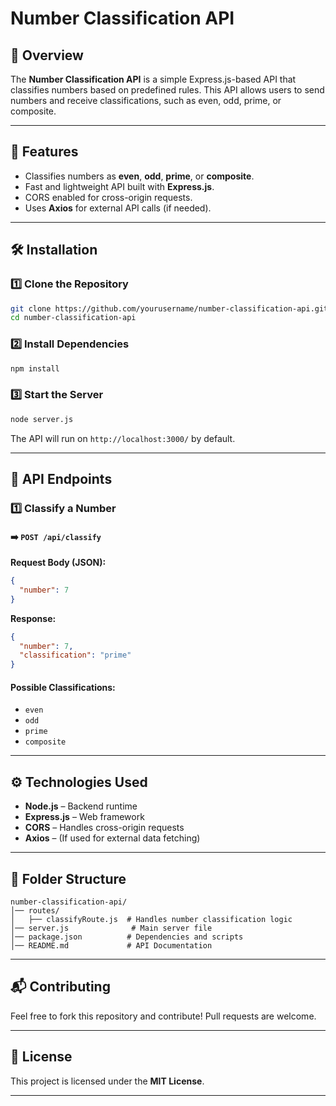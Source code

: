 # Number Classification API

## 📌 Overview
The **Number Classification API** is a simple Express.js-based API that classifies numbers based on predefined rules. This API allows users to send numbers and receive classifications, such as even, odd, prime, or composite.

---

## 🚀 Features
- Classifies numbers as **even**, **odd**, **prime**, or **composite**.
- Fast and lightweight API built with **Express.js**.
- CORS enabled for cross-origin requests.
- Uses **Axios** for external API calls (if needed).

---

## 🛠 Installation

### 1️⃣ Clone the Repository
```sh
git clone https://github.com/yourusername/number-classification-api.git
cd number-classification-api
```

### 2️⃣ Install Dependencies
```sh
npm install
```

### 3️⃣ Start the Server
```sh
node server.js
```

The API will run on `http://localhost:3000/` by default.

---

## 📡 API Endpoints

### 1️⃣ **Classify a Number**
#### ➡️ `POST /api/classify`

**Request Body (JSON):**
```json
{
  "number": 7
}
```

**Response:**
```json
{
  "number": 7,
  "classification": "prime"
}
```

#### Possible Classifications:
- `even`
- `odd`
- `prime`
- `composite`

---

## ⚙️ Technologies Used
- **Node.js** – Backend runtime
- **Express.js** – Web framework
- **CORS** – Handles cross-origin requests
- **Axios** – (If used for external data fetching)

---

## 📌 Folder Structure
```
number-classification-api/
│── routes/
│   ├── classifyRoute.js  # Handles number classification logic
│── server.js              # Main server file
│── package.json          # Dependencies and scripts
│── README.md             # API Documentation
```

---

## 📬 Contributing
Feel free to fork this repository and contribute! Pull requests are welcome.

---

## 📜 License
This project is licensed under the **MIT License**.

---



